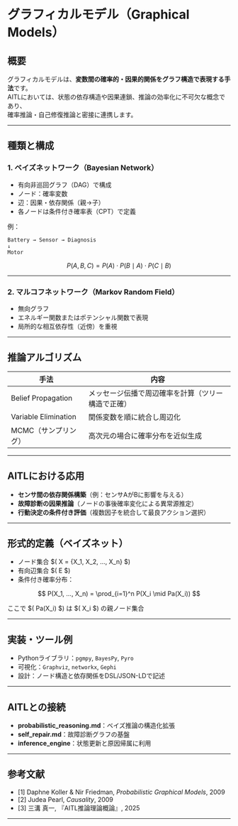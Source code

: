 

# グラフィカルモデル（Graphical Models）

## 概要

グラフィカルモデルは、**変数間の確率的・因果的関係をグラフ構造で表現する手法**です。  
AITLにおいては、状態の依存構造や因果連鎖、推論の効率化に不可欠な概念であり、  
確率推論・自己修復推論と密接に連携します。

---

## 種類と構成

### 1. ベイズネットワーク（Bayesian Network）

- 有向非巡回グラフ（DAG）で構成  
- ノード：確率変数  
- 辺：因果・依存関係（親→子）  
- 各ノードは条件付き確率表（CPT）で定義

例：
```
Battery → Sensor → Diagnosis
↓
Motor
```
$$
P(A, B, C) = P(A) \cdot P(B \mid A) \cdot P(C \mid B)
$$

---

### 2. マルコフネットワーク（Markov Random Field）

- 無向グラフ  
- エネルギー関数またはポテンシャル関数で表現  
- 局所的な相互依存性（近傍）を重視

---

## 推論アルゴリズム

| 手法 | 内容 |
|------|------|
| Belief Propagation | メッセージ伝播で周辺確率を計算（ツリー構造で正確） |
| Variable Elimination | 関係変数を順に統合し周辺化 |
| MCMC（サンプリング） | 高次元の場合に確率分布を近似生成 |

---

## AITLにおける応用

- **センサ間の依存関係構築**（例：センサAがBに影響を与える）  
- **故障診断の因果推論**（ノードの事後確率変化による異常源推定）  
- **行動決定の条件付き評価**（複数因子を統合して最良アクション選択）

---

## 形式的定義（ベイズネット）

- ノード集合 $( X = \{X_1, X_2, ..., X_n\} $)  
- 有向辺集合 $( E $)  
- 条件付き確率分布：

$$
P(X_1, ..., X_n) = \prod_{i=1}^n P(X_i \mid Pa(X_i))
$$

ここで $( Pa(X_i) $) は $( X_i $) の親ノード集合

---

## 実装・ツール例

- Pythonライブラリ：`pgmpy`, `BayesPy`, `Pyro`  
- 可視化：`Graphviz`, `networkx`, `Gephi`  
- 設計：ノード構造と依存関係をDSL/JSON-LDで記述

---

## AITLとの接続

- **probabilistic_reasoning.md**：ベイズ推論の構造化拡張  
- **self_repair.md**：故障診断グラフの基盤  
- **inference_engine**：状態更新と原因帰属に利用

---

## 参考文献

- [1] Daphne Koller & Nir Friedman, *Probabilistic Graphical Models*, 2009  
- [2] Judea Pearl, *Causality*, 2009  
- [3] 三溝 真一, 『AITL推論理論概論』, 2025  

---

